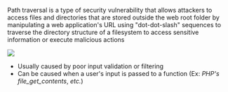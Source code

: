 Path traversal is a type of security vulnerability that allows attackers to access files and directories that are stored outside the web root folder by manipulating a web application's URL using "dot-dot-slash" sequences to traverse the directory structure of a filesystem to access sensitive information or execute malicious actions

![](https://github.com/JonmarCorpuz/SecondBrain/blob/main/Assets/45d9c1baacda290c1f95858e27f740c9.png)

* Usually caused by poor input validation or filtering
* Can be caused when a user's input is passed to a function (Ex: *PHP's file_get_contents*, *etc.*)
